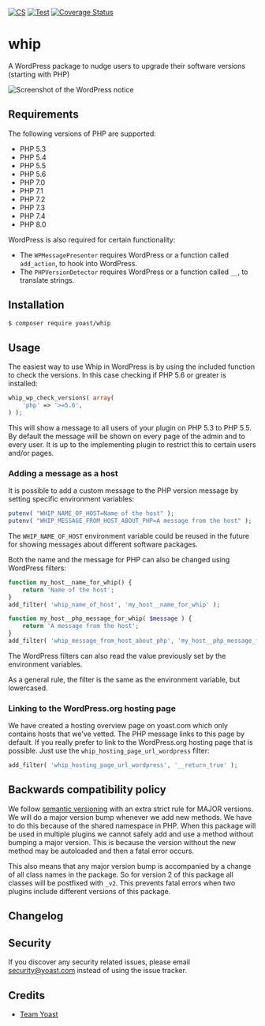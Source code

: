 [![CS](https://github.com/Yoast/whip/actions/workflows/cs.yml/badge.svg)](https://github.com/Yoast/whip/actions/workflows/cs.yml)
[![Test](https://github.com/Yoast/whip/actions/workflows/test.yml/badge.svg)](https://github.com/Yoast/whip/actions/workflows/test.yml)
[![Coverage Status](https://coveralls.io/repos/github/Yoast/whip/badge.svg?branch=main)](https://coveralls.io/github/Yoast/whip?branch=main)

# whip
A WordPress package to nudge users to upgrade their software versions (starting with PHP)

![Screenshot of the WordPress notice](./images/wp-message.png)

## Requirements

The following versions of PHP are supported:

* PHP 5.3
* PHP 5.4
* PHP 5.5
* PHP 5.6
* PHP 7.0
* PHP 7.1
* PHP 7.2
* PHP 7.3
* PHP 7.4
* PHP 8.0

WordPress is also required for certain functionality:

* The `WPMessagePresenter` requires WordPress or a function called `add_action`, to hook into WordPress.
* The `PHPVersionDetector` requires WordPress or a function called `__`, to translate strings.

## Installation

```bash
$ composer require yoast/whip 
```

## Usage

The easiest way to use Whip in WordPress is by using the included function to check the versions. In this case checking if PHP 5.6 or greater is installed: 
```php
whip_wp_check_versions( array(
	'php' => '>=5.6',
) );
```

This will show a message to all users of your plugin on PHP 5.3 to PHP 5.5. By default the message will be shown on every page of the admin and to every user. It is up to the implementing plugin to restrict this to certain users and/or pages.

### Adding a message as a host

It is possible to add a custom message to the PHP version message by setting specific environment variables:

```php
putenv( "WHIP_NAME_OF_HOST=Name of the host" );
putenv( "WHIP_MESSAGE_FROM_HOST_ABOUT_PHP=A message from the host" );
```

The `WHIP_NAME_OF_HOST` environment variable could be reused in the future for showing messages about different software packages.

Both the name and the message for PHP can also be changed using WordPress filters:
```php
function my_host__name_for_whip() {
	return 'Name of the host';
}
add_filter( 'whip_name_of_host', 'my_host__name_for_whip' );

function my_host__php_message_for_whip( $message ) {
	return 'A message from the host';
}
add_filter( 'whip_message_from_host_about_php', 'my_host__php_message_for_whip' );
```

The WordPress filters can also read the value previously set by the environment variables.

As a general rule, the filter is the same as the environment variable, but lowercased.

### Linking to the WordPress.org hosting page

We have created a hosting overview page on yoast.com which only contains hosts that we've vetted. The PHP message links to this page by default. If you really prefer to link to the WordPress.org hosting page that is possible. Just use the `whip_hosting_page_url_wordpress` filter:

```php
add_filter( 'whip_hosting_page_url_wordpress', '__return_true' );
```

## Backwards compatibility policy

We follow [semantic versioning][semver] with an extra strict rule for MAJOR versions. We will do a major version bump whenever we add new methods. We have to do this because of the shared namespace in PHP. When this package will be used in multiple plugins we cannot safely add and use a method without bumping a major version. This is because the version without the new method may be autoloaded and then a fatal error occurs.

This also means that any major version bump is accompanied by a change of all class names in the package. So for version 2 of this package all classes will be postfixed with `_v2`. This prevents fatal errors when two plugins include different versions of this package.

## Changelog


## Security

If you discover any security related issues, please email security@yoast.com instead of using the issue tracker.

## Credits

* [Team Yoast](https://github.com/yoast)


[semver]: http://semver.org/
